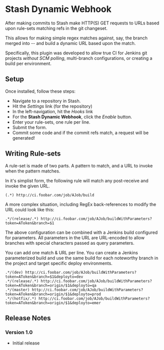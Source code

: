 # Stash Dynamic Webhook

After making commits to Stash make HTTP(S) GET requests to URLs based upon rule-sets matching refs in the git changeset.

This allows for making simple regex matches against, say, the branch merged into -- and build a dynamic URL based upon the match.

Specifically, this plugin was developed to allow true CI for Jenkins git projects *without SCM polling*, multi-branch configurations, or creating a build per environment.

## Setup

Once installed, follow these steps:
-  Navigate to a repository in Stash.
-  Hit the *Settings* link (for the repository)
-  In the left-navigation, hit the *Hooks* link
-  For the **Stash Dynamic Webhook**, click the *Enable* button.
-  Enter your rule-sets, one rule per line.
-  Submit the form.
-  Commit some code and if the commit refs match, a request will be generated!

## Writing Rule-sets

A rule-set is made of two parts. A pattern to match, and a URL to invoke when the pattern matches.

In it's simplist form, the following rule will match any post-receive and invoke the given URL.
```
(.*) http://ci.foobar.com/job/AJob/build
```

A more complex situation, including RegEx back-references to modify the URL could look like this:
```
.*/(release/.*) http://ci.foobar.com/job/AJob/buildWithParameters?token=AToken&branch=$1
```
The above configuration can be combined with a Jenkins build configured for parameters.
All parameters in the URL are URL-encoded to allow branches with special characters passed as 
query parameters.


You can add one match & URL per line. You can create a Jenkins parameterized build and use the same
build for each noteworthy branch in the project and target specific deploy environments.
```
.*/(dev) http://ci.foobar.com/job/AJob/buildWithParameters?token=AToken&branch=$1&deployto=dev
.*/(release/.*) http://ci.foobar.com/job/AJob/buildWithParameters?token=AToken&branch=origin/$1&deployto=qa
.*/(master) http://ci.foobar.com/job/AJob/buildWithParameters?token=AToken&branch=origin/$1&deployto=prod
.*/(hotfix/.*) http://ci.foobar.com/job/AJob/buildWithParameters?token=AToken&branch=origin/$1&deployto=emer
```

## Release Notes
### Version 1.0
-  Initial release
